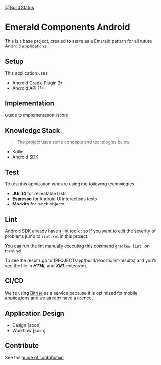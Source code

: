 [![Build Status](https://app.bitrise.io/app/278ed84073e37a0d/status.svg?token=2CEvAt0AcRJhLJZgDo0PVA)](https://app.bitrise.io/app/278ed84073e37a0d)

# Emerald Components Android
This is a base project, created to serve as a Emerald pattern for all future Android applications. 

## Setup

This application uses

* Android Gradle Plugin 3+
* Android API 17+

## Implementation
Guide to implementation [soon]

## Knowledge Stack
> The project uses some concepts and tecnologies below
* Kotlin
* Android SDK

## Test
To test this application whe are using the following technologies
* **JUnit4** for repeatable tests 
* **Espresso** for Android UI interactions tests 
* **Mockito** for mock objects 

## Lint
Android SDK already have a [lint](https://developer.android.com/studio/write/lint.html) 
toolkit so if you want to edit the severity of problems jump to ```lint.xml``` in this project. 
 
You can run the lint manually executing this command ```gradlew lint ``` on terminal.

To see the results go to (PROJECT/app/build/reports/lint-results) and you'll see the file in
 ***HTML*** and ***XML*** extension.

## CI/CD
We're using [Bitrise](https://www.bitrise.io/) as a service because it is optimized 
for mobile applications and we already have a licence.

## Application Design
* Design [soon]
* Workflow [soon]

## Contribute
See the [guide of contribution](CONTRIBUTING.md)
